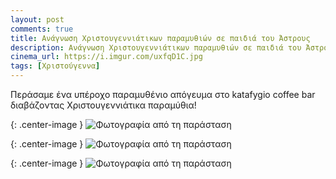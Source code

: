 ```yaml
---
layout: post
comments: true
title: Ανάγνωση Χριστουγεννιάτικων παραμυθιών σε παιδιά του Άστρους
description: Ανάγνωση Χριστουγεννιάτικων παραμυθιών σε παιδιά του Άστρους στο Bar Καταφύγιο
cinema_url: https://i.imgur.com/uxfqD1C.jpg
tags: [Χριστούγεννα]
---
```


Περάσαμε ένα υπέροχο παραμυθένιο απόγευμα στο katafygio coffee bar διαβάζοντας Χριστουγεννιάτικα παραμύθια!

{: .center-image } 
![Φωτογραφία από τη παράσταση](https://i.imgur.com/hyFyMAY.jpg)

{: .center-image } 
![Φωτογραφία από τη παράσταση](https://i.imgur.com/v01tZjP.jpg)

{: .center-image } 
![Φωτογραφία από τη παράσταση](https://i.imgur.com/dlCEnbC.jpg)